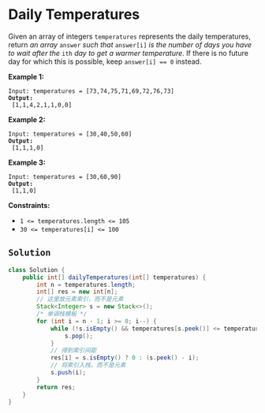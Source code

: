 # Daily Temperatures



Given an array of integers `temperatures` represents the daily temperatures, return _an array_ `answer` _such that_ `answer[i]` _is the number of days you have to wait after the_ `ith` _day to get a warmer temperature_. If there is no future day for which this is possible, keep `answer[i] == 0` instead.

&#x20;

**Example 1:**

<pre><code>Input: temperatures = [73,74,75,71,69,72,76,73]
<strong>Output:
</strong> [1,1,4,2,1,1,0,0]
</code></pre>

**Example 2:**

<pre><code>Input: temperatures = [30,40,50,60]
<strong>Output:
</strong> [1,1,1,0]
</code></pre>

**Example 3:**

<pre><code>Input: temperatures = [30,60,90]
<strong>Output:
</strong> [1,1,0]
</code></pre>

&#x20;

**Constraints:**

* `1 <= temperatures.length <= 105`
* `30 <= temperatures[i] <= 100`

## `Solution`

```java
class Solution {
    public int[] dailyTemperatures(int[] temperatures) {
        int n = temperatures.length;
        int[] res = new int[n];
        // 这⾥放元素索引，⽽不是元素
        Stack<Integer> s = new Stack<>();
        /* 单调栈模板 */
        for (int i = n - 1; i >= 0; i--) {
            while (!s.isEmpty() && temperatures[s.peek()] <= temperatures[i]) {
                s.pop();
            }
            // 得到索引间距
            res[i] = s.isEmpty() ? 0 : (s.peek() - i);
            // 将索引⼊栈，⽽不是元素
            s.push(i);
        }
        return res;
    }
}
```

